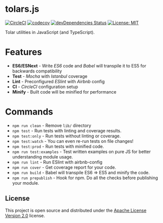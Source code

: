 # tolars.js

[![CircleCI](https://circleci.com/gh/runningbeta/tolars.js/tree/master.svg?style=svg)](https://circleci.com/gh/runningbeta/tolars.js/tree/master)
[![codecov](https://codecov.io/gh/runningbeta/tolars.js/branch/master/graph/badge.svg)](https://codecov.io/gh/runningbeta/tolar)
[![devDependencies Status](https://david-dm.org/runningbeta/tolars.js/dev-status.svg)](https://david-dm.org/runningbeta/tolars.js?type=dev)
[![License: MIT](https://img.shields.io/badge/License-Apache2-blue.svg)](https://opensource.org/licenses/Apache-2.0)

Tolar utilities in JavaScript (and TypeScript).

# Features

* **ES6/ESNext** - Write _ES6_ code and _Babel_ will transpile it to ES5 for backwards compatibility
* **Test** - _Mocha_ with _Istanbul_ coverage
* **Lint** - Preconfigured _ESlint_ with _Airbnb_ config
* **CI** - _CircleCI_ configuration setup
* **Minify** - Built code will be minified for performance

# Commands
- `npm run clean` - Remove `lib/` directory
- `npm test` - Run tests with linting and coverage results.
- `npm test:only` - Run tests without linting or coverage.
- `npm test:watch` - You can even re-run tests on file changes!
- `npm test:prod` - Run tests with minified code.
- `npm run test:examples` - Test written examples on pure JS for better understanding module usage.
- `npm run lint` - Run ESlint with airbnb-config
- `npm run cover` - Get coverage report for your code.
- `npm run build` - Babel will transpile ES6 => ES5 and minify the code.
- `npm run prepublish` - Hook for npm. Do all the checks before publishing your module.

## License

This project is open source and distributed under the [Apache License Version 2.0](./LICENSE) license.
